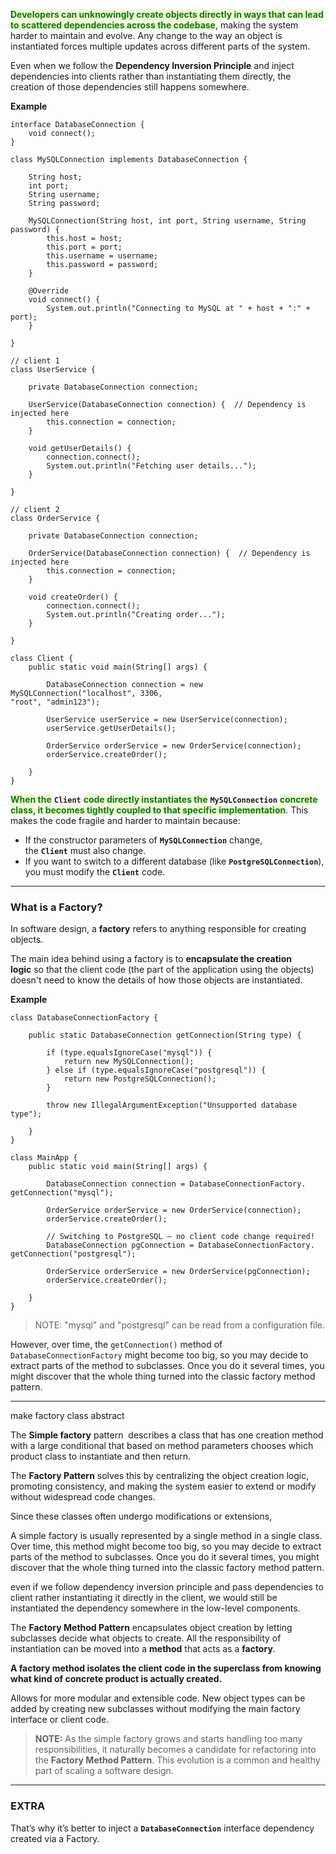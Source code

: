 
<span style="color:green;font-weight:bold;background:beige;">Developers can unknowingly create objects directly in ways that can lead to scattered dependencies across the codebase</span>, making the system harder to maintain and evolve. Any change to the way an object is instantiated forces multiple updates across different parts of the system.

Even when we follow the **Dependency Inversion Principle** and inject dependencies into clients rather than instantiating them directly, the creation of those dependencies still happens somewhere.

**Example**

```
interface DatabaseConnection {
    void connect();
}
```

```
class MySQLConnection implements DatabaseConnection {
    
    String host;
    int port;
    String username;
    String password;

    MySQLConnection(String host, int port, String username, String password) {
        this.host = host;
        this.port = port;
        this.username = username;
        this.password = password;
    }

	@Override
    void connect() {
        System.out.println("Connecting to MySQL at " + host + ":" + port);
    }
    
}
```

```
// client 1
class UserService {
    
    private DatabaseConnection connection;

    UserService(DatabaseConnection connection) {  // Dependency is injected here
        this.connection = connection;
    }

    void getUserDetails() {
        connection.connect();
        System.out.println("Fetching user details...");
    }
    
}
```

```
// client 2
class OrderService {
    
    private DatabaseConnection connection;

    OrderService(DatabaseConnection connection) {  // Dependency is injected here
        this.connection = connection;
    }

    void createOrder() {
        connection.connect();
        System.out.println("Creating order...");
    }
    
}
```

```
class Client {
    public static void main(String[] args) {
        
        DatabaseConnection connection = new MySQLConnection("localhost", 3306,                                                               "root", "admin123");

        UserService userService = new UserService(connection);
        userService.getUserDetails();

        OrderService orderService = new OrderService(connection);
        orderService.createOrder();
        
    }
}
```

<span style="color:green;font-weight:bold;background:beige;">When the</span> **`Client`** <span style="color:green;font-weight:bold;background:beige;">code directly instantiates the</span> **`MySQLConnection`** <span style="color:green;font-weight:bold;background:beige;">concrete class, it becomes tightly coupled to that specific implementation</span>. This makes the code fragile and harder to maintain because:

- If the constructor parameters of **`MySQLConnection`** change, the **`Client`** must also change.
- If you want to switch to a different database (like **`PostgreSQLConnection`**), you must modify the **`Client`** code.

---
### What is a Factory?

In software design, a **factory** refers to anything responsible for creating objects. 

The main idea behind using a factory is to **encapsulate the creation logic** so that the client code (the part of the application using the objects) doesn't need to know the details of how those objects are instantiated.

**Example**

```
class DatabaseConnectionFactory {

    public static DatabaseConnection getConnection(String type) {
        
        if (type.equalsIgnoreCase("mysql")) {
            return new MySQLConnection();
        } else if (type.equalsIgnoreCase("postgresql")) {
            return new PostgreSQLConnection();
        }
        
        throw new IllegalArgumentException("Unsupported database type");
        
    }
}
```

```
class MainApp {
    public static void main(String[] args) {

        DatabaseConnection connection = DatabaseConnectionFactory.                                                                        getConnection("mysql");

        OrderService orderService = new OrderService(connection);
        orderService.createOrder();

        // Switching to PostgreSQL — no client code change required!
        DatabaseConnection pgConnection = DatabaseConnectionFactory.                                                                 getConnection("postgresql");
        
        OrderService orderService = new OrderService(pgConnection);
        orderService.createOrder();
        
    }
}
```


> NOTE: "mysql" and "postgresql" can be read from a configuration file. 

However, over time, the `getConnection()` method of `DatabaseConnectionFactory` might become too big, so you may decide to extract parts of the method to subclasses. Once you do it several times, you might discover that the whole thing turned into the classic factory method pattern.



---

make factory class abstract 

The **Simple factory** pattern  describes a class that has one creation method with a large conditional that based on method parameters chooses which product class to instantiate and then return.




The **Factory Pattern** solves this by centralizing the object creation logic, promoting consistency, and making the system easier to extend or modify without widespread code changes.


Since these classes often undergo modifications or extensions,

A simple factory is usually represented by a single method in a single class. Over time, this method might become too big, so you may decide to extract parts of the method to subclasses. Once you do it several times, you might discover that the whole thing turned into the classic factory method pattern.


even if we follow dependency inversion principle and pass dependencies to client rather instantiating it directly in the client, we would still be instantiated the dependency somewhere in the low-level components.






The **Factory Method Pattern** encapsulates object creation by letting subclasses decide what objects to create. All the responsibility of instantiation can be moved into a **method** that acts as a **factory**.

**A factory method isolates the client code in the superclass from knowing what kind of concrete product is actually created.**

Allows for more modular and extensible code. New object types can be added by creating new subclasses without modifying the main factory interface or client code.

> **NOTE:** As the simple factory grows and starts handling too many responsibilities, it naturally becomes a candidate for refactoring into the **Factory Method Pattern**. This evolution is a common and healthy part of scaling a software design.

--- 
### EXTRA

That’s why it’s better to inject a **`DatabaseConnection`** interface dependency created via a Factory.